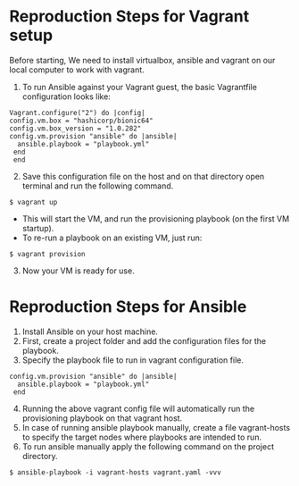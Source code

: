 # Reproduction Steps for Vagrant setup
Before starting, We need to install virtualbox, ansible and vagrant on our local computer to work with vagrant.
1. To run Ansible against your Vagrant guest, the basic Vagrantfile configuration looks like:
```
Vagrant.configure("2") do |config|
config.vm.box = "hashicorp/bionic64"
config.vm.box_version = "1.0.282"
config.vm.provision "ansible" do |ansible|
  ansible.playbook = "playbook.yml"
 end
 end
```
2. Save this configuration file on the host and on that directory open terminal and run the following command.
```
$ vagrant up
```
- This will start the VM, and run the provisioning playbook (on the first VM startup).
- To re-run a playbook on an existing VM, just run:
```
$ vagrant provision
```
3. Now your VM is ready for use.


# Reproduction Steps for Ansible
1. Install Ansible on your host machine.
2. First, create a project folder and add the configuration files for the playbook.
3. Specify the playbook file to run in vagrant configuration file.
```
config.vm.provision "ansible" do |ansible|
  ansible.playbook = "playbook.yml"
 end
```
4. Running the above vagrant config file will automatically run the provisioning playbook on that vagrant host.
5. In case of running ansible playbook manually, create a file vagrant-hosts to specify the target nodes where playbooks are intended to run.
6. To run ansible manually apply the following command on the project directory.
```
$ ansible-playbook -i vagrant-hosts vagrant.yaml -vvv
```
